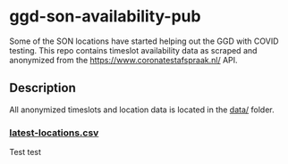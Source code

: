 # ggd-son-availability-pub
Some of the SON locations have started helping out the GGD with COVID testing. This repo contains timeslot availability data as scraped and anonymized from the https://www.coronatestafspraak.nl/ API.

## Description
All anonymized timeslots and location data is located in the [data/](data/) folder.

### [latest-locations.csv](data/latest-locations.csv)
Test  test
